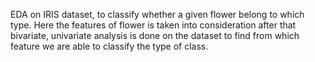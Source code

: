 EDA on IRIS dataset, to classify whether a given flower belong to which type. Here the features of flower is taken into consideration after that bivariate, univariate analysis is done on the dataset to find from which feature we are able to classify the type of class.

